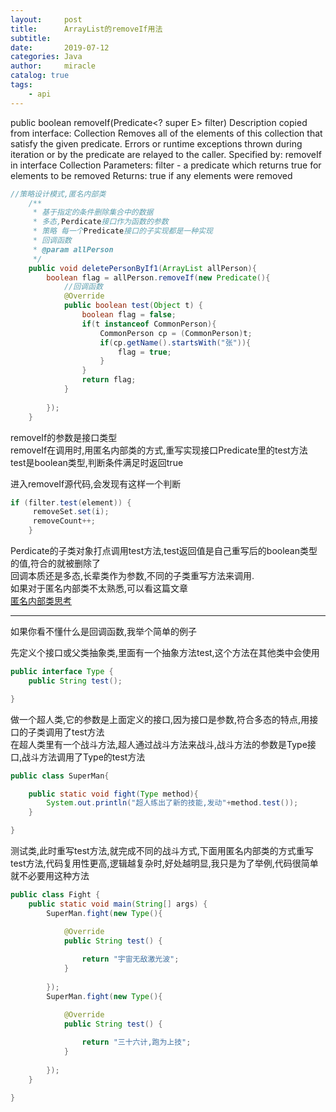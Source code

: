 ```yaml
---
layout:     post
title:      ArrayList的removeIf用法
subtitle:   
date:       2019-07-12
categories: Java
author:     miracle
catalog: true
tags:
    - api
---
```



public boolean removeIf(Predicate<? super E> filter)
Description copied from interface: Collection
Removes all of the elements of this collection that satisfy the given predicate. Errors or runtime exceptions thrown during iteration or by the predicate are relayed to the caller.
Specified by:
removeIf in interface Collection<E>
Parameters:
filter - a predicate which returns true for elements to be removed
Returns:
true if any elements were removed


```java
//策略设计模式,匿名内部类
	/**
	 * 基于指定的条件删除集合中的数据
	 * 多态,Perdicate接口作为函数的参数
	 * 策略 每一个Predicate接口的子实现都是一种实现
	 * 回调函数  
	 * @param allPerson
	 */
	public void deletePersonByIf1(ArrayList allPerson){
		boolean flag = allPerson.removeIf(new Predicate(){
			//回调函数
			@Override
			public boolean test(Object t) {
				boolean flag = false;
				if(t instanceof CommonPerson){
					CommonPerson cp = (CommonPerson)t;
					if(cp.getName().startsWith("张")){
						flag = true;
					}
				}
				return flag;
			}
			
		});
	}
```
removeIf的参数是接口类型  
removeIf在调用时,用匿名内部类的方式,重写实现接口Predicate里的test方法  
test是boolean类型,判断条件满足时返回true  

进入removeIf源代码,会发现有这样一个判断

```java
if (filter.test(element)) {
     removeSet.set(i);
     removeCount++;
    }
```

Perdicate的子类对象打点调用test方法,test返回值是自己重写后的boolean类型的值,符合的就被删除了  
回调本质还是多态,长辈类作为参数,不同的子类重写方法来调用.  
如果对于匿名内部类不太熟悉,可以看这篇文章  
[匿名内部类思考](https://1877551230.github.io/2019/07/10/%E5%86%85%E9%83%A8%E7%B1%BB%E6%80%9D%E8%80%83/)

---

如果你看不懂什么是回调函数,我举个简单的例子

先定义个接口或父类抽象类,里面有一个抽象方法test,这个方法在其他类中会使用

```java
public interface Type {
	public String test();

}

```
做一个超人类,它的参数是上面定义的接口,因为接口是参数,符合多态的特点,用接口的子类调用了test方法  
在超人类里有一个战斗方法,超人通过战斗方法来战斗,战斗方法的参数是Type接口,战斗方法调用了Type的test方法

```java
public class SuperMan{

	public static void fight(Type method){
		System.out.println("超人练出了新的技能,发动"+method.test());
	}

}
```
测试类,此时重写test方法,就完成不同的战斗方式,下面用匿名内部类的方式重写test方法,代码复用性更高,逻辑越复杂时,好处越明显,我只是为了举例,代码很简单就不必要用这种方法

```java
public class Fight {
	public static void main(String[] args) {
		SuperMan.fight(new Type(){

			@Override
			public String test() {
				
				return "宇宙无敌激光波";
			}
			
		});
		SuperMan.fight(new Type(){

			@Override
			public String test() {
				
				return "三十六计,跑为上技";
			}
			
		});
	}

}
```
